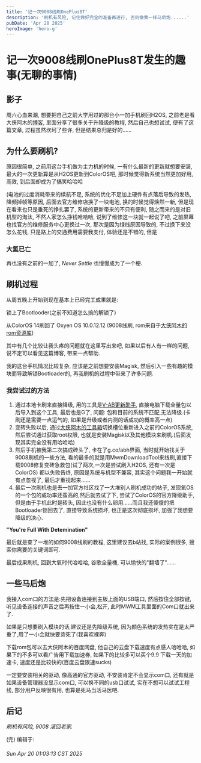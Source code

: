 ```yaml
---
title: '记一次9008线刷OnePlus8T'
description: '刷机有风险, 记住做好完全的准备再进行, 否则像我一样马后炮......'
pubDate: 'Apr 20 2025'
heroImage: 'hero-g'
---
```


# 记一次9008线刷OnePlus8T发生的趣事(无聊的事情)

## 影子

周六心血来潮, 想要把自己之前大学用过的那台小一加手机刷回H2OS, 之前老是看大侠阿木的[博客](https://www.daxiaamu.com/), 里面分享了很多关于升降级的教程, 然后自己也想试试, 便有了这篇文章, 过程虽然坎坷了些许, 但是结果总归是好的......

## 为什么要刷机?

原因很简单, 之前用这台手机做为主力机的时候, 一有什么最新的更新就想要安装, 最大的一次更新算是从H2OS更新到ColorOS吧, 那时候觉得新系统当然更加好用, 高效, 到后面却成为了搞笑哈哈哈

(电池的过度消耗带来的续航不足, 系统的优化不足加上硬件有点落后导致的发热, 降频掉帧等原因, 后面去官方维修店换了一块电池, 换的时候觉得焕然一新, 但是现在看来也只是垂死的挣扎罢了, 系统的更新带来的不只有便利, 随之而来的是对旧机型的淘汰, 不然人家怎么挣钱哈哈哈, 说到了维修这一块就一起说了吧, 之前屏幕也找官方的维修服务中心更换过一次, 那次是因为绿线原因导致的, 不过换下来没怎么花钱, 只是路上的交通费用需要我支付, 体验还是不错的, 但是

### **大氢已亡**

再也没有之前的一加了, *Never Settle* 也慢慢成为了一个梗.

## 刷机过程

从周五晚上开始到现在基本上已经完工成果就是:

锁上了Bootlooder(之前不知道怎么搞的解锁了)

从ColorOS 14刷回了 Oxyen OS 10.0.12.12 (9008线刷, rom来自于[大侠阿木的rom资源库](https://yun.daxiaamu.com/OnePlus_Roms/))

其中有几个比较让我头疼的问题就在这里写出来吧, 如果以后有人有一样的问题, 说不定可以看见这篇博客, 带来一点帮助.

我的这台手机情况比较复杂, 应该是之前想要安装Magisk, 然后引入一些有趣的模块而导致解锁Bootloader的, 再我刷机的过程中带来了许多问题.

### 我尝试过的方法

1. 通过本地卡刷来直接降级, 用的工具是[V-AB更新助手](https://yun.daxiaamu.com/files/%E5%B8%B8%E7%94%A8APP/), 直接电脑下载全量包以后导入到这个工具, 最后也是G了, 问题: 包和目前的系统不匹配,无法降级.(卡刷还是需要一点运气的, 如果是升级或者内测的话成功的概率高一点)
2. 变砖失败以后, 通过[大侠阿木的工具箱](https://optool.daxiaamu.com/optool/)切换槽位重新进入之前的ColorOS系统, 然后尝试通过获取root权限, 也就是安装Magisk以及其他模块来刷机.(后面发现其实完全没有用哈哈哈)
3. 然后手机被我第二次搞成砖头了, 卡在了g.co/abh界面, 当时就开始找关于9008刷机的一些方法, 看的最多的就是用MwmDownloadTool来线刷,直接下载9008修复变砖急救包(试了两次,一次是尝试刷入H2OS, 还有一次是ColorOS) 都以失败告终, 原因是系统与机型不兼容, 其实这个问题我一开始就有点忽视了, 最后才重视起来......
4. 最后一次刷机也是去一加官方社区找了一大堆别人刷机成功的帖子, 发现氧OS的一个包的成功率还蛮高的,然后就去试了下, 尝试了ColorOS的官方降级助手, 但是由于手机此时是砖头, 因此也没有什么卵用......而且我还傻傻的把Bootloader锁回去了, 直接导致系统损坏, 也正是这次彻底损坏, 加强了我想要降级的决心.

**"You're Full With Detemination"**

最后就是查了一堆的如何9008线刷的教程, 这里建议去b站找, 实际的案例很多, 搜索你需要的关键词即可.

最后成果刷机, 回到大氧时代哈哈哈, 谷歌全量桶, 可以愉快的"翻墙了"......

## 一些马后炮

我接入com口的方法是:先把设备连接到主板上面的USB端口, 然后按住全部按键, 听见设备连接的声音之后再按住一小会,松开, 此时MWM工具里面的Com口就出来了.

如果是只想要刷入模块的话,建议还是先降级系统, 因为颜色系统的发热实在是太严重了,用了一小会就快要烫死了(我喜欢裸奔)

下载rom包可以去大侠阿木的百度网盘, 他自己的云盘下载速度有点感人哈哈哈, 如果下的不多可以看广告用下载加速券, 如果下的比较多可以买个9.9 下载一天的加速卡, 速度还是比较快的(百度云盘限速sucks)

一定要安装相关的驱动, 像高通的官方驱动, 不安装肯定不会显示com口, 还有就是如果设备管理器没显示com口, 可以换不同的usb口试试, 实在不想可以试试工程线, 部分用户反映很有用, 也算是死马当活马医吧.

## 后记

*刷机有风险, 9008 滚回老家.*

(完) 编辑于:

###### Sun Apr 20 01:03:13 CST 2025
